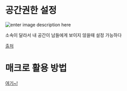 
# 공간권한 설정

![enter image description here](https://www.lesstif.com/ats/files/35356708/35356859/1/1475579685000/image2016-10-4+20:30:30.png)

소속이 달라서 내 공간이 남들에게 보이지 않을때 설정 가능하다 

[출처](https://www.lesstif.com/ats/confluence-space-page-permission-restriction-35356708.html)

# 매크로 활용 방법
[여기~!](https://www.lesstif.com/ats/confluence-macro-23757211.html)

<!--stackedit_data:
eyJoaXN0b3J5IjpbMTE4MDExOTc5MiwtMTU2OTM3ODIxNF19
-->
